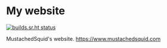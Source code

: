# My website

[![builds.sr.ht status](https://builds.sr.ht/~mustachedsquid/www.mustachedsquid.com/.svg)](https://builds.sr.ht/~mustachedsquid/www.mustachedsquid.com/?)

MustachedSquid's website.
https://www.mustachedsquid.com
